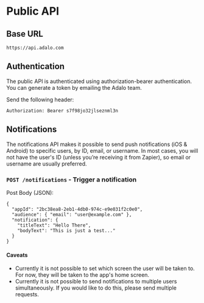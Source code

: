 # Public API

## Base URL

```
https://api.adalo.com
```

## Authentication

The public API is authenticated using authorization-bearer authentication. You can generate a token by emailing the Adalo team.

Send the following header:

```
Authorization: Bearer s7f98jo32jlseznml3n
```

## Notifications

The notifications API makes it possible to send push notifications (iOS & Android) to specific users, by ID, email, or username. In most cases, you will not have the user's ID (unless you’re receiving it from Zapier), so email or username are usually preferred.

### `POST /notifications` - Trigger a notification

Post Body (JSON):

```
{
  "appId": "2bc38ea8-2eb1-4db0-974c-e9e031f2c0e0",
  "audience": { "email": "user@example.com" },
  "notification": {
    "titleText": "Hello There",
    "bodyText": "This is just a test..."
  }
}
```

#### Caveats

* Currently it is not possible to set which screen the user will be taken to. For now, they will be taken to the app's home screen.
* Currently it is not possible to send notifications to multiple users simultaneously. If you would like to do this, please send multiple requests.
